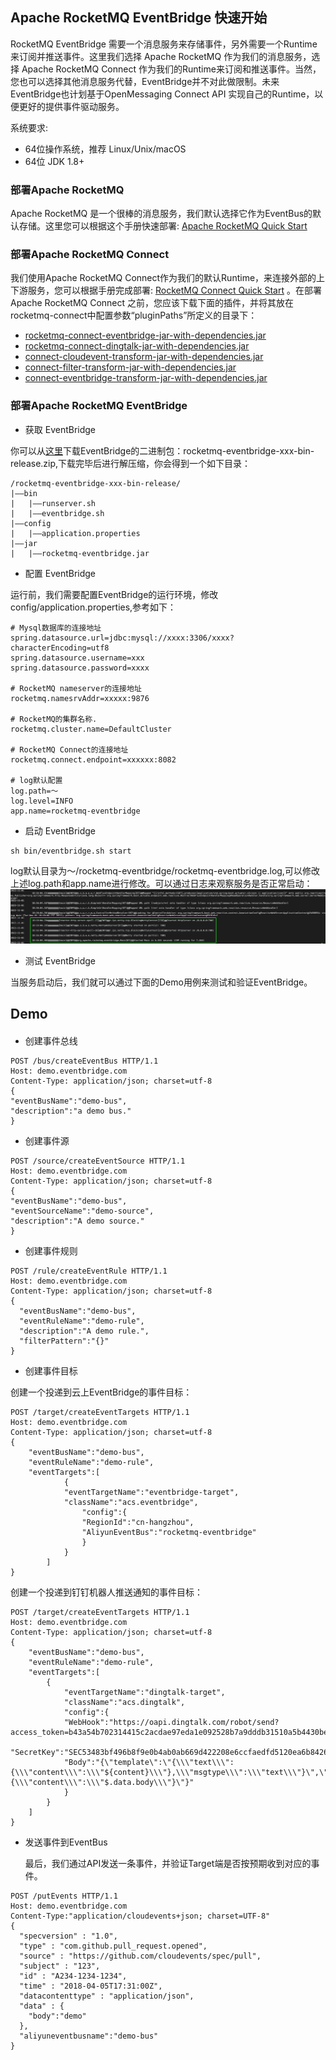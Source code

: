 ## Apache RocketMQ EventBridge 快速开始

RocketMQ EventBridge 需要一个消息服务来存储事件，另外需要一个Runtime来订阅并推送事件。这里我们选择 Apache RocketMQ 作为我们的消息服务，选择 Apache RocketMQ Connect 作为我们的Runtime来订阅和推送事件。当然，您也可以选择其他消息服务代替，EventBridge并不对此做限制。未来EventBridge也计划基于OpenMessaging Connect API 实现自己的Runtime，以便更好的提供事件驱动服务。


系统要求:
* 64位操作系统，推荐 Linux/Unix/macOS
* 64位 JDK 1.8+

### 部署Apache RocketMQ

Apache RocketMQ 是一个很棒的消息服务，我们默认选择它作为EventBus的默认存储。这里您可以根据这个手册快速部署: [Apache RocketMQ Quick Start](https://rocketmq.apache.org/docs/quick-start/)

### 部署Apache RocketMQ Connect

我们使用Apache RocketMQ Connect作为我们的默认Runtime，来连接外部的上下游服务，您可以根据手册完成部署: [RocketMQ Connect Quick Start](https://github.com/apache/rocketmq-connect) 。在部署 Apache RocketMQ Connect 之前，您应该下载下面的插件，并将其放在rocketmq-connect中配置参数“pluginPaths”所定义的目录下：


* [rocketmq-connect-eventbridge-jar-with-dependencies.jar](https://cn-hangzhou-eventbridge.oss-cn-hangzhou.aliyuncs.com/rocketmq-connect-eventbridge-0.0.1-SNAPSHOT-jar-with-dependencies.jar)
* [rocketmq-connect-dingtalk-jar-with-dependencies.jar](https://cn-hangzhou-eventbridge.oss-cn-hangzhou.aliyuncs.com/rocketmq-connect-dingtalk-1.0-SNAPSHOT-jar-with-dependencies.jar)
* [connect-cloudevent-transform-jar-with-dependencies.jar](https://cn-hangzhou-eventbridge.oss-cn-hangzhou.aliyuncs.com/connect-cloudevent-transform-1.0.0-SNAPSHOT-jar-with-dependencies.jar)
* [connect-filter-transform-jar-with-dependencies.jar](https://cn-hangzhou-eventbridge.oss-cn-hangzhou.aliyuncs.com/connect-filter-transform-1.0.0-SNAPSHOT-jar-with-dependencies.jar)
* [connect-eventbridge-transform-jar-with-dependencies.jar](https://cn-hangzhou-eventbridge.oss-cn-hangzhou.aliyuncs.com/connect-eventbridge-transform-1.0.0-SNAPSHOT-jar-with-dependencies.jar)

### 部署Apache RocketMQ EventBridge

* 获取 EventBridge

你可以从[这里]()下载EventBridge的二进制包：rocketmq-eventbridge-xxx-bin-release.zip,下载完毕后进行解压缩，你会得到一个如下目录：
```text
/rocketmq-eventbridge-xxx-bin-release/
|——bin
|   |——runserver.sh
|   |——eventbridge.sh
|——config
|   |——application.properties
|——jar
|   |——rocketmq-eventbridge.jar
```
  

* 配置 EventBridge

运行前，我们需要配置EventBridge的运行环境，修改config/application.properties,参考如下：

```properties
# Mysql数据库的连接地址
spring.datasource.url=jdbc:mysql://xxxx:3306/xxxx?characterEncoding=utf8
spring.datasource.username=xxx
spring.datasource.password=xxxx

# RocketMQ nameserver的连接地址
rocketmq.namesrvAddr=xxxxx:9876

# RocketMQ的集群名称.
rocketmq.cluster.name=DefaultCluster

# RocketMQ Connect的连接地址
rocketmq.connect.endpoint=xxxxxx:8082

# log默认配置
log.path=～
log.level=INFO
app.name=rocketmq-eventbridge
```

* 启动 EventBridge
```shell
sh bin/eventbridge.sh start 
```
log默认目录为～/rocketmq-eventbridge/rocketmq-eventbridge.log,可以修改上述log.path和app.name进行修改。可以通过日志来观察服务是否正常启动：
![img.png](images/img.png)

* 测试 EventBridge

当服务启动后，我们就可以通过下面的Demo用例来测试和验证EventBridge。
  
## Demo

####

* 创建事件总线

```text
POST /bus/createEventBus HTTP/1.1
Host: demo.eventbridge.com
Content-Type: application/json; charset=utf-8
{
"eventBusName":"demo-bus",
"description":"a demo bus."
}
```

* 创建事件源
```text
POST /source/createEventSource HTTP/1.1
Host: demo.eventbridge.com
Content-Type: application/json; charset=utf-8
{
"eventBusName":"demo-bus",
"eventSourceName":"demo-source",
"description":"A demo source."
}
```

* 创建事件规则

```text
POST /rule/createEventRule HTTP/1.1
Host: demo.eventbridge.com
Content-Type: application/json; charset=utf-8
{
  "eventBusName":"demo-bus",
  "eventRuleName":"demo-rule",
  "description":"A demo rule.",
  "filterPattern":"{}"
}
```

* 创建事件目标

创建一个投递到云上EventBridge的事件目标：

```text
POST /target/createEventTargets HTTP/1.1
Host: demo.eventbridge.com
Content-Type: application/json; charset=utf-8
{
    "eventBusName":"demo-bus",
    "eventRuleName":"demo-rule",
    "eventTargets":[
            {
            "eventTargetName":"eventbridge-target",
            "className":"acs.eventbridge",
                "config":{
                "RegionId":"cn-hangzhou",
                "AliyunEventBus":"rocketmq-eventbridge"
                }
            }
        ]
}
```

创建一个投递到钉钉机器人推送通知的事件目标：

```text
POST /target/createEventTargets HTTP/1.1
Host: demo.eventbridge.com
Content-Type: application/json; charset=utf-8
{
    "eventBusName":"demo-bus",
    "eventRuleName":"demo-rule",
    "eventTargets":[
        {
            "eventTargetName":"dingtalk-target",
            "className":"acs.dingtalk",
            "config":{
            "WebHook":"https://oapi.dingtalk.com/robot/send?access_token=b43a54b702314415c2acdae97eda1e092528b7a9dddb31510a5b4430be2ef867",
            "SecretKey":"SEC53483bf496b8f9e0b4ab0ab669d422208e6ccfaedfd5120ea6b8426b9ecd47aa",
            "Body":"{\"template\":\"{\\\"text\\\":{\\\"content\\\":\\\"${content}\\\"},\\\"msgtype\\\":\\\"text\\\"}\",\"form\":\"TEMPLATE\",\"value\":\"{\\\"content\\\":\\\"$.data.body\\\"}\"}"
            }
        }
    ]
}
```

* 发送事件到EventBus
  
  最后，我们通过API发送一条事件，并验证Target端是否按预期收到对应的事件。
```text
POST /putEvents HTTP/1.1
Host: demo.eventbridge.com
Content-Type:"application/cloudevents+json; charset=UTF-8"
{
  "specversion" : "1.0",
  "type" : "com.github.pull_request.opened",
  "source" : "https://github.com/cloudevents/spec/pull",
  "subject" : "123",
  "id" : "A234-1234-1234",
  "time" : "2018-04-05T17:31:00Z",
  "datacontenttype" : "application/json",
  "data" : {
    "body":"demo"
  },
  "aliyuneventbusname":"demo-bus"
}
```

